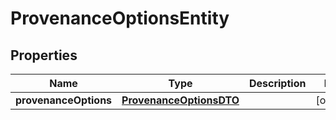 
# ProvenanceOptionsEntity

## Properties
Name | Type | Description | Notes
------------ | ------------- | ------------- | -------------
**provenanceOptions** | [**ProvenanceOptionsDTO**](ProvenanceOptionsDTO.md) |  |  [optional]



